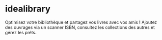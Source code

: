 # idealibrary
Optimisez votre bibliothèque et partagez vos livres avec vos amis ! Ajoutez des ouvrages via un scanner ISBN, consultez les collections des autres et gérez les prêts.
